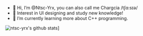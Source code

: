 - 👋 Hi, I’m @Ntsc-Yrx, you can also call me Chargcia /tʃɑ:sɪə/
- 👀 Interest in UI designing and study new knowledge!
- 🌱 I’m currently learning more about C++ programming.


![ntsc-yrx's github stats](https://github-readme-stats.vercel.app/api?username=ntsc-yrx "![ntsc-yrx's github stats")]
